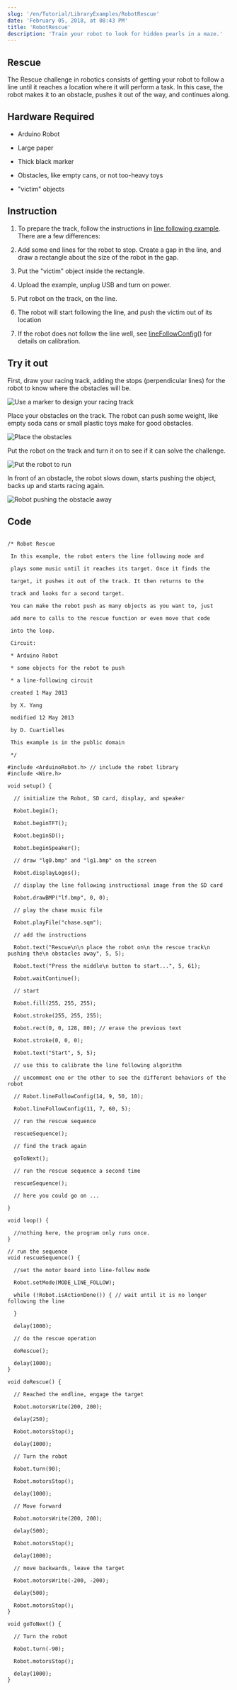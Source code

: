 ```yaml
---
slug: '/en/Tutorial/LibraryExamples/RobotRescue'
date: 'February 05, 2018, at 08:43 PM'
title: 'RobotRescue'
description: 'Train your robot to look for hidden pearls in a maze.'
---
```



## Rescue

The Rescue challenge in robotics consists of getting your robot to follow a line until it reaches a location where it will perform a task. In this case, the robot makes it to an obstacle, pushes it out of the way, and continues along.

## Hardware Required

- Arduino Robot

- Large paper

- Thick black marker

- Obstacles, like empty cans, or not too-heavy toys

- "victim" objects

## Instruction

1. To prepare the track, follow the instructions in [line following example](/en/Tutorial/LibraryExamples/RobotLineFollowing). There are a few  differences:

1.  Add some end lines for the robot to stop. Create a gap in the line, and draw a rectangle about the size of the robot in the gap.

2. Put the "victim" object inside the rectangle.

2. Upload the example, unplug USB and turn on power.

3. Put robot on the track, on the line.

4. The robot will start following the line, and push the victim out of its location

5. If the robot does not follow the line well, see [lineFollowConfig](https://www.arduino.cc/en/Reference/RobotLineFollowConfig)() for details on calibration.

## Try it out

First, draw your racing track, adding the stops (perpendicular lines) for the robot to know where the obstacles will be.

![Use a marker to design your racing track](assets/LottieLemon_Rescue_780.png)



Place your obstacles on the track. The robot can push some weight, like empty soda cans or small plastic toys make for good obstacles.

![Place the obstacles](assets/LottieLemon_Rescue_2_780.png)



Put the robot on the track and turn it on to see if it can solve the challenge.

![Put the robot to run](assets/LottieLemon_Rescue_3_780.png)



In front of an obstacle, the robot slows down, starts pushing the object, backs up and starts racing again.

![Robot pushing the obstacle away](assets/LottieLemon_Rescue_4_780.png)



## Code

```arduino

/* Robot Rescue

 In this example, the robot enters the line following mode and

 plays some music until it reaches its target. Once it finds the

 target, it pushes it out of the track. It then returns to the

 track and looks for a second target.

 You can make the robot push as many objects as you want to, just

 add more to calls to the rescue function or even move that code

 into the loop.

 Circuit:

 * Arduino Robot

 * some objects for the robot to push

 * a line-following circuit

 created 1 May 2013

 by X. Yang

 modified 12 May 2013

 by D. Cuartielles

 This example is in the public domain

 */

#include <ArduinoRobot.h> // include the robot library
#include <Wire.h>

void setup() {

  // initialize the Robot, SD card, display, and speaker

  Robot.begin();

  Robot.beginTFT();

  Robot.beginSD();

  Robot.beginSpeaker();

  // draw "lg0.bmp" and "lg1.bmp" on the screen

  Robot.displayLogos();

  // display the line following instructional image from the SD card

  Robot.drawBMP("lf.bmp", 0, 0);

  // play the chase music file

  Robot.playFile("chase.sqm");

  // add the instructions

  Robot.text("Rescue\n\n place the robot on\n the rescue track\n pushing the\n obstacles away", 5, 5);

  Robot.text("Press the middle\n button to start...", 5, 61);

  Robot.waitContinue();

  // start

  Robot.fill(255, 255, 255);

  Robot.stroke(255, 255, 255);

  Robot.rect(0, 0, 128, 80); // erase the previous text

  Robot.stroke(0, 0, 0);

  Robot.text("Start", 5, 5);

  // use this to calibrate the line following algorithm

  // uncomment one or the other to see the different behaviors of the robot

  // Robot.lineFollowConfig(14, 9, 50, 10);

  Robot.lineFollowConfig(11, 7, 60, 5);

  // run the rescue sequence

  rescueSequence();

  // find the track again

  goToNext();

  // run the rescue sequence a second time

  rescueSequence();

  // here you could go on ...

}

void loop() {

  //nothing here, the program only runs once.
}

// run the sequence
void rescueSequence() {

  //set the motor board into line-follow mode

  Robot.setMode(MODE_LINE_FOLLOW);

  while (!Robot.isActionDone()) { // wait until it is no longer following the line

  }

  delay(1000);

  // do the rescue operation

  doRescue();

  delay(1000);
}

void doRescue() {

  // Reached the endline, engage the target

  Robot.motorsWrite(200, 200);

  delay(250);

  Robot.motorsStop();

  delay(1000);

  // Turn the robot

  Robot.turn(90);

  Robot.motorsStop();

  delay(1000);

  // Move forward

  Robot.motorsWrite(200, 200);

  delay(500);

  Robot.motorsStop();

  delay(1000);

  // move backwards, leave the target

  Robot.motorsWrite(-200, -200);

  delay(500);

  Robot.motorsStop();
}

void goToNext() {

  // Turn the robot

  Robot.turn(-90);

  Robot.motorsStop();

  delay(1000);
}
```